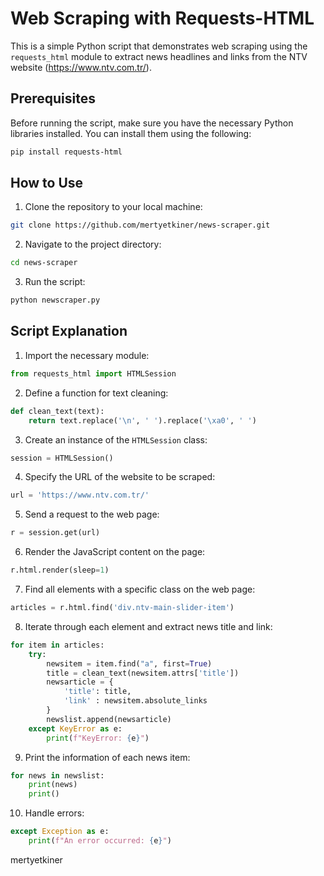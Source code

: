 # Web Scraping with Requests-HTML

This is a simple Python script that demonstrates web scraping using the `requests_html` module to extract news headlines and links from the NTV website (https://www.ntv.com.tr/).

## Prerequisites

Before running the script, make sure you have the necessary Python libraries installed. You can install them using the following:

```bash
pip install requests-html
```

## How to Use

1. Clone the repository to your local machine:

```bash
git clone https://github.com/mertyetkiner/news-scraper.git
```

2. Navigate to the project directory:

```bash
cd news-scraper
```

3. Run the script:

```bash
python newscraper.py
```

## Script Explanation

1. Import the necessary module:

```python
from requests_html import HTMLSession
```

2. Define a function for text cleaning:

```python
def clean_text(text):
    return text.replace('\n', ' ').replace('\xa0', ' ')
```

3. Create an instance of the `HTMLSession` class:

```python
session = HTMLSession()
```

4. Specify the URL of the website to be scraped:

```python
url = 'https://www.ntv.com.tr/'
```

5. Send a request to the web page:

```python
r = session.get(url)
```

6. Render the JavaScript content on the page:

```python
r.html.render(sleep=1)
```

7. Find all elements with a specific class on the web page:

```python
articles = r.html.find('div.ntv-main-slider-item')
```

8. Iterate through each element and extract news title and link:

```python
for item in articles:
    try:
        newsitem = item.find("a", first=True)
        title = clean_text(newsitem.attrs['title'])
        newsarticle = {
            'title': title,
            'link' : newsitem.absolute_links
        }
        newslist.append(newsarticle)
    except KeyError as e:
        print(f"KeyError: {e}")
```

9. Print the information of each news item:

```python
for news in newslist:
    print(news)
    print()
```

10. Handle errors:

```python
except Exception as e:
    print(f"An error occurred: {e}")
```

mertyetkiner

